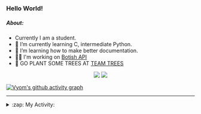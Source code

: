 ### Hello World!

##### About:
- Currently I am a student.
- 🌱 I’m currently learning C, intermediate Python.
- 🌱 I’m learning how to make better documentation.
- 👨‍💻 I'm working on [Botish API](https://github.com/Vyvy-vi/api)
- 🌱 GO PLANT SOME TREES AT [TEAM TREES](https://teamtrees.org/)

<p align="center">
  <a href="https://twitter.com/Vyvy_viM"><img target="_blank" src="https://img.shields.io/badge/twitter%20@Vyvy_viM-0D95E8?style=for-the-badge&logo=twitter&logoColor=white"/></a> 
  <a href="https://vyvy-vi.github.io/portfolio"><img target="_blank" src="https://img.shields.io/badge/-I_love_open_source-green?style=for-the-badge&logo=github&logoColor=black"/></a> 
</p>

[![Vyom's github activity graph](https://activity-graph.herokuapp.com/graph?username=Vyvy-vi)](https://github.com/ashutosh00710/github-readme-activity-graph)

---
<details>
  <summary>:zap: My Activity:</summary>
  
<!--START_SECTION:waka-->
![Code Time](http://img.shields.io/badge/Code%20Time-653%20hrs%2059%20mins-blue)

**I'm a Night 🦉** 

```text
🌞 Morning    49 commits     ██░░░░░░░░░░░░░░░░░░░░░░░   8.64% 
🌆 Daytime    132 commits    █████░░░░░░░░░░░░░░░░░░░░   23.28% 
🌃 Evening    179 commits    ████████░░░░░░░░░░░░░░░░░   31.57% 
🌙 Night      207 commits    █████████░░░░░░░░░░░░░░░░   36.51%

```
📅 **I'm Most Productive on Sunday** 

```text
Monday       58 commits     ██░░░░░░░░░░░░░░░░░░░░░░░   10.23% 
Tuesday      96 commits     ████░░░░░░░░░░░░░░░░░░░░░   16.93% 
Wednesday    88 commits     ████░░░░░░░░░░░░░░░░░░░░░   15.52% 
Thursday     71 commits     ███░░░░░░░░░░░░░░░░░░░░░░   12.52% 
Friday       60 commits     ██░░░░░░░░░░░░░░░░░░░░░░░   10.58% 
Saturday     60 commits     ██░░░░░░░░░░░░░░░░░░░░░░░   10.58% 
Sunday       134 commits    ██████░░░░░░░░░░░░░░░░░░░   23.63%

```


📊 **This Week I Spent My Time On** 

```text
🔥 Editors: 
VS Code                  16 hrs 2 mins       ████████████████████████░   95.87% 
Vim                      41 mins             █░░░░░░░░░░░░░░░░░░░░░░░░   4.13%

🐱‍💻 Projects: 
Unknown Project          9 hrs 1 min         █████████████░░░░░░░░░░░░   53.91% 
praise_backend_js        4 hrs 38 mins       ███████░░░░░░░░░░░░░░░░░░   27.72% 
uni-webpages             2 hrs 49 mins       ████░░░░░░░░░░░░░░░░░░░░░   16.84% 
discord-bot              10 mins             ░░░░░░░░░░░░░░░░░░░░░░░░░   1.04% 
onboarding-bot           3 mins              ░░░░░░░░░░░░░░░░░░░░░░░░░   0.31%

```


 Last Updated on 11/03/2022 11:04:53 UTC
<!--END_SECTION:waka-->
</details>
